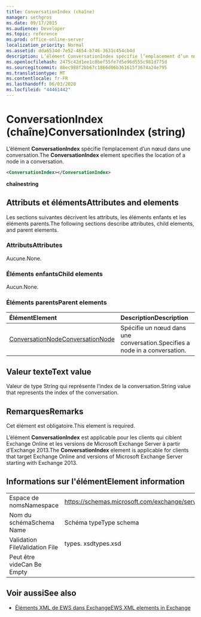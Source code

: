 ```yaml
---
title: ConversationIndex (chaîne)
manager: sethgros
ms.date: 09/17/2015
ms.audience: Developer
ms.topic: reference
ms.prod: office-online-server
localization_priority: Normal
ms.assetid: dda6534d-7e52-4654-b746-3631c454cb4d
description: L’élément ConversationIndex spécifie l’emplacement d’un nœud dans une conversation.
ms.openlocfilehash: 2475c42d1ee1c0bef55fe7d5e96d555c981d775d
ms.sourcegitcommit: 88ec988f2bb67c1866d06b361615f3674a24e795
ms.translationtype: MT
ms.contentlocale: fr-FR
ms.lasthandoff: 06/03/2020
ms.locfileid: "44461442"
---
```

# <a name="conversationindex-string"></a><span data-ttu-id="ff2e5-103">ConversationIndex (chaîne)</span><span class="sxs-lookup"><span data-stu-id="ff2e5-103">ConversationIndex (string)</span></span>

<span data-ttu-id="ff2e5-104">L’élément **ConversationIndex** spécifie l’emplacement d’un nœud dans une conversation.</span><span class="sxs-lookup"><span data-stu-id="ff2e5-104">The **ConversationIndex** element specifies the location of a node in a conversation.</span></span> 
  
```XML
<ConversationIndex></ConversationIndex>
```

 <span data-ttu-id="ff2e5-105">**chaîne**</span><span class="sxs-lookup"><span data-stu-id="ff2e5-105">**string**</span></span>
## <a name="attributes-and-elements"></a><span data-ttu-id="ff2e5-106">Attributs et éléments</span><span class="sxs-lookup"><span data-stu-id="ff2e5-106">Attributes and elements</span></span>

<span data-ttu-id="ff2e5-107">Les sections suivantes décrivent les attributs, les éléments enfants et les éléments parents.</span><span class="sxs-lookup"><span data-stu-id="ff2e5-107">The following sections describe attributes, child elements, and parent elements.</span></span>
  
### <a name="attributes"></a><span data-ttu-id="ff2e5-108">Attributs</span><span class="sxs-lookup"><span data-stu-id="ff2e5-108">Attributes</span></span>

<span data-ttu-id="ff2e5-109">Aucune.</span><span class="sxs-lookup"><span data-stu-id="ff2e5-109">None.</span></span>
  
### <a name="child-elements"></a><span data-ttu-id="ff2e5-110">Éléments enfants</span><span class="sxs-lookup"><span data-stu-id="ff2e5-110">Child elements</span></span>

<span data-ttu-id="ff2e5-111">Aucun.</span><span class="sxs-lookup"><span data-stu-id="ff2e5-111">None.</span></span>
  
### <a name="parent-elements"></a><span data-ttu-id="ff2e5-112">Éléments parents</span><span class="sxs-lookup"><span data-stu-id="ff2e5-112">Parent elements</span></span>

|<span data-ttu-id="ff2e5-113">**Élément**</span><span class="sxs-lookup"><span data-stu-id="ff2e5-113">**Element**</span></span>|<span data-ttu-id="ff2e5-114">**Description**</span><span class="sxs-lookup"><span data-stu-id="ff2e5-114">**Description**</span></span>|
|:-----|:-----|
|[<span data-ttu-id="ff2e5-115">ConversationNode</span><span class="sxs-lookup"><span data-stu-id="ff2e5-115">ConversationNode</span></span>](conversationnode.md) <br/> |<span data-ttu-id="ff2e5-116">Spécifie un nœud dans une conversation.</span><span class="sxs-lookup"><span data-stu-id="ff2e5-116">Specifies a node in a conversation.</span></span>  <br/> |
   
## <a name="text-value"></a><span data-ttu-id="ff2e5-117">Valeur texte</span><span class="sxs-lookup"><span data-stu-id="ff2e5-117">Text value</span></span>

<span data-ttu-id="ff2e5-118">Valeur de type String qui représente l’index de la conversation.</span><span class="sxs-lookup"><span data-stu-id="ff2e5-118">String value that represents the index of the conversation.</span></span>
  
## <a name="remarks"></a><span data-ttu-id="ff2e5-119">Remarques</span><span class="sxs-lookup"><span data-stu-id="ff2e5-119">Remarks</span></span>

<span data-ttu-id="ff2e5-120">Cet élément est obligatoire.</span><span class="sxs-lookup"><span data-stu-id="ff2e5-120">This element is required.</span></span>
  
<span data-ttu-id="ff2e5-121">L’élément **ConversationIndex** est applicable pour les clients qui ciblent Exchange Online et les versions de Microsoft Exchange Server à partir d’Exchange 2013.</span><span class="sxs-lookup"><span data-stu-id="ff2e5-121">The **ConversationIndex** element is applicable for clients that target Exchange Online and versions of Microsoft Exchange Server starting with Exchange 2013.</span></span> 
  
## <a name="element-information"></a><span data-ttu-id="ff2e5-122">Informations sur l'élément</span><span class="sxs-lookup"><span data-stu-id="ff2e5-122">Element information</span></span>

|||
|:-----|:-----|
|<span data-ttu-id="ff2e5-123">Espace de noms</span><span class="sxs-lookup"><span data-stu-id="ff2e5-123">Namespace</span></span>  <br/> |https://schemas.microsoft.com/exchange/services/2006/types  <br/> |
|<span data-ttu-id="ff2e5-124">Nom du schéma</span><span class="sxs-lookup"><span data-stu-id="ff2e5-124">Schema Name</span></span>  <br/> |<span data-ttu-id="ff2e5-125">Schéma type</span><span class="sxs-lookup"><span data-stu-id="ff2e5-125">Type schema</span></span>  <br/> |
|<span data-ttu-id="ff2e5-126">Validation File</span><span class="sxs-lookup"><span data-stu-id="ff2e5-126">Validation File</span></span>  <br/> |<span data-ttu-id="ff2e5-127">types. xsd</span><span class="sxs-lookup"><span data-stu-id="ff2e5-127">types.xsd</span></span>  <br/> |
|<span data-ttu-id="ff2e5-128">Peut être vide</span><span class="sxs-lookup"><span data-stu-id="ff2e5-128">Can Be Empty</span></span>  <br/> ||
   
## <a name="see-also"></a><span data-ttu-id="ff2e5-129">Voir aussi</span><span class="sxs-lookup"><span data-stu-id="ff2e5-129">See also</span></span>



- [<span data-ttu-id="ff2e5-130">Éléments XML de EWS dans Exchange</span><span class="sxs-lookup"><span data-stu-id="ff2e5-130">EWS XML elements in Exchange</span></span>](ews-xml-elements-in-exchange.md)

